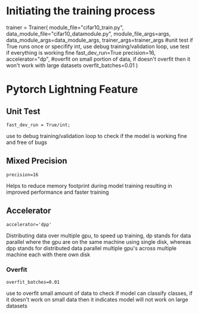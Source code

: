 # Initiating the training process
trainer = Trainer(
    module_file="cifar10_train.py",
    data_module_file="cifar10_datamodule.py",
    module_file_args=args,
    data_module_args=data_module_args,
    trainer_args=trainer_args
    #unit test if True runs once or specifify int, use debug training/validation loop, use test if everything is working fine
    fast_dev_run=True
    precision=16,
    accelerator="dp",
    #overfit on small portion of data, if doesn't overfit then it won't work with large datasets
    overfit_batches=0.01
)


# Pytorch Lightning Feature

## Unit Test
```
fast_dev_run = True/int; 
```
use to debug training/validation loop to check if the model is working fine and free of bugs

## Mixed Precision
```
precision=16
```
Helps to reduce memory footprint during model training resulting in improved performance and faster training

## Accelerator
```
accelerator='dpp'
```
Distributing data over multiple gpu, to speed up training, dp stands for data parallel where the gpu are on the same machine using single disk, whereas dpp stands for distributed data parallel multiple gpu's across multiple machine each with there own disk

### Overfit
```
overfit_batches=0.01
```
use to overfit small amount of data to check if model can classify classes, if it doesn't work on small data then it indicates model will not work on large datasets

